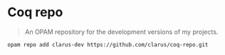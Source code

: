 # Coq repo
> An OPAM repository for the development versions of my projects.

    opam repo add clarus-dev https://github.com/clarus/coq-repo.git
